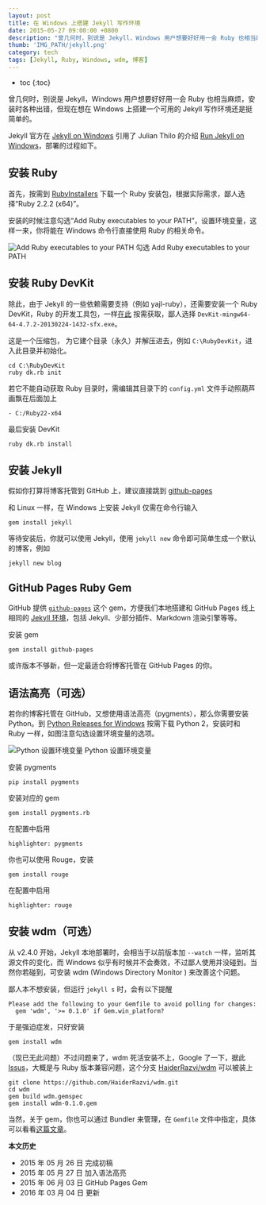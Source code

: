 ```yaml
---
layout: post
title: 在 Windows 上搭建 Jekyll 写作环境
date: 2015-05-27 09:00:00 +0800
description: "曾几何时，别说是 Jekyll，Windows 用户想要好好用一会 Ruby 也相当麻烦，安装时各种出错，但现在想在 Windows 上搭建一个可用的 Jekyll 写作环境还是挺简单的。"
thumb: 'IMG_PATH/jekyll.png'
category: tech
tags: [Jekyll, Ruby, Windows, wdm, 博客]
---
```


* toc
{:toc}

曾几何时，别说是 Jekyll，Windows 用户想要好好用一会 Ruby 也相当麻烦，安装时各种出错，但现在想在 Windows 上搭建一个可用的 Jekyll 写作环境还是挺简单的。

Jekyll 官方在 [Jekyll on Windows](http://jekyllrb.com/docs/windows/) 引用了 Julian Thilo 的介绍 [Run Jekyll on Windows](http://jekyll-windows.juthilo.com/)，部署的过程如下。

## 安装 Ruby

首先，按需到 [RubyInstallers](http://rubyinstaller.org/downloads) 下载一个 Ruby 安装包，根据实际需求，鄙人选择“Ruby 2.2.2 (x64)”。

安装的时候注意勾选“Add Ruby executables to your PATH”，设置环境变量，这样一来，你将能在 Windows 命令行直接使用 Ruby 的相关命令。

![Add Ruby executables to your PATH]({{site.IMG_PATH}}/run-jekyll-on-windows-01.png)
勾选 Add Ruby executables to your PATH

## 安装 Ruby DevKit

除此，由于 Jekyll 的一些依赖需要支持（例如 yajl-ruby），还需要安装一个 Ruby DevKit，Ruby  的开发工具包，一样[在此](http://rubyinstaller.org/downloads) 按需获取，鄙人选择 `DevKit-mingw64-64-4.7.2-20130224-1432-sfx.exe`。

这是一个压缩包， 为它建个目录（永久）并解压进去，例如 `C:\RubyDevKit`，进入此目录并初始化。

    cd C:\RubyDevKit
    ruby dk.rb init

若它不能自动获取 Ruby 目录时，需编辑其目录下的 `config.yml` 文件手动照葫芦画飘在后面加上

    - C:/Ruby22-x64

最后安装 DevKit

    ruby dk.rb install

## 安装 Jekyll

假如你打算将博客托管到 GitHub 上，建议直接跳到 [github-pages](#github-pages-ruby-gem)

和 Linux 一样，在 Windows 上安装 Jekyll 仅需在命令行输入

    gem install jekyll

等待安装后，你就可以使用 Jekyll，使用 `jekyll new` 命令即可简单生成一个默认的博客，例如

    jekyll new blog

## GitHub Pages Ruby Gem

GitHub 提供 [`github-pages`](https://github.com/github/pages-gem) 这个 gem，方便我们本地搭建和 GitHub Pages 线上相同的 [Jekyll 环境](https://pages.github.com/versions/)，包括 Jekyll、少部分插件、Markdown 渲染引擎等等。

安装 gem

    gem install github-pages

或许版本不够新，但一定最适合将博客托管在 GitHub Pages 的你。


## 语法高亮（可选）

若你的博客托管在 GitHub，又想使用语法高亮（pygments），那么你需要安装 Python。到 [Python Releases for Windows](https://www.python.org/downloads/windows/) 按需下载 Python 2，安装时和 Ruby 一样，如图注意勾选设置环境变量的选项。

![Python 设置环境变量]({{site.IMG_PATH}}/run-jekyll-on-windows-02.png)
Python 设置环境变量

安装 pygments

    pip install pygments

安装对应的 gem

    gem install pygments.rb

在配置中启用

    highlighter: pygments

你也可以使用 Rouge，安装

    gem install rouge

在配置中启用

    highlighter: rouge

## 安装 wdm（可选）

从 v2.4.0 开始，Jekyll 本地部署时，会相当于以前版本加 `--watch` 一样，监听其源文件的变化，而 Windows 似乎有时候并不会奏效，不过鄙人使用并没碰到。当然你若碰到，可安装 wdm (Windows Directory Monitor ) 来改善这个问题。

鄙人本不想安装，但运行 `jekyll s` 时，会有以下提醒

    Please add the following to your Gemfile to avoid polling for changes:
      gem 'wdm', '>= 0.1.0' if Gem.win_platform?

于是强迫症发，只好安装

    gem install wdm

（现已无此问题）不过问题来了，wdm 死活安装不上，Google 了一下，据此 [Issus](https://github.com/Maher4Ever/wdm/issues/18)，大概是与 Ruby 版本兼容问题，这个分支 [HaiderRazvi/wdm](https://github.com/HaiderRazvi/wdm) 可以被装上

    git clone https://github.com/HaiderRazvi/wdm.git
    cd wdm
    gem build wdm.gemspec
    gem install wdm-0.1.0.gem

当然，关于 gem，你也可以通过 Bundler 来管理，在 `Gemfile` 文件中指定，具体可以看看[这篇文章](http://blog.leanote.com/post/551ab4c438f41114e80014af)。

**本文历史**

* 2015 年 05 月 26 日 完成初稿
* 2015 年 05 月 27 日 加入语法高亮
* 2015 年 06 月 03 日 GitHub Pages Gem
* 2016 年 03 月 04 日 更新
